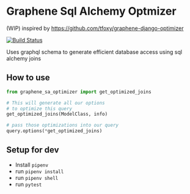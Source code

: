 # Graphene Sql Alchemy Optmizer
(WIP)
inspired by https://github.com/tfoxy/graphene-django-optimizer

[![Build Status](https://travis-ci.org/colanconnon/graphene_sa_optimizer.svg?branch=master)](https://travis-ci.org/colanconnon/graphene_sa_optimizer)

Uses graphql schema to generate efficient database access using sql alchemy joins
## How to use 
```python
from graphene_sa_optimizer import get_optimized_joins

# This will generate all our options
# to optimize this query
get_optimized_joins(ModelClass, info)

# pass those optimizations into our query
query.options(*get_optimized_joins)
```
## Setup for dev
* Install `pipenv`
* run `pipenv install`
* run `pipenv shell`
* run `pytest`

